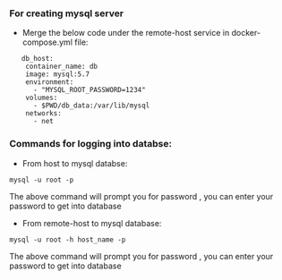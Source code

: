 ### For creating mysql server
- Merge the below code under the remote-host service in docker-compose.yml file:
```
   db_host:
    container_name: db
    image: mysql:5.7
    environment:
      - "MYSQL_ROOT_PASSWORD=1234"
    volumes:
      - $PWD/db_data:/var/lib/mysql
    networks:
      - net
```

### Commands for logging into databse:

- From host to mysql databse:
```
mysql -u root -p
```
The above command will prompt you for password , you can enter your password to get into database

- From remote-host to mysql database:

```
mysql -u root -h host_name -p
```
The above command will prompt you for password , you can enter your password to get into database